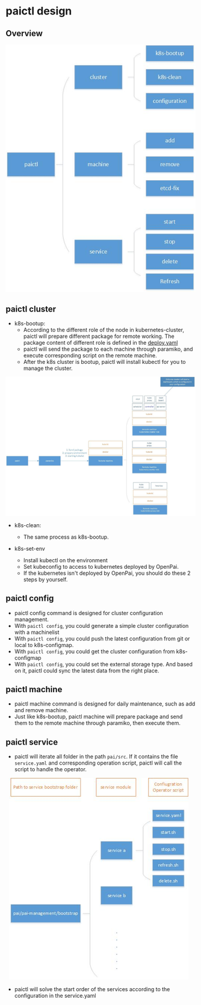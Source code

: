 # paictl design

## Overview

<div  align="center">
<img src="pic/paictl-overview.jpg" alt="paictl overview picture" style="float: center; margin-right: 10px;" />
</div>

## paictl cluster

- k8s-bootup: 
    - According to the different role of the node in kubernetes-cluster, paictl will prepare different package for remote working. The package content of different role is defined in the [deploy.yaml](../../../deployment/k8sPaiLibrary/maintainconf/deploy.yaml)
    - paictl will send the package to each machine through paramiko, and execute corresponding script on the remote machine.
    - After the k8s cluster is bootup, paictl will install kubectl for you to manage the cluster.

<div  align="center">
<img src="pic/kubernetes-deploy.jpg" alt="kubernetes deploy picture" style="float: center; margin-right: 10px;" />
</div>

- k8s-clean:
    
    - The same process as k8s-bootup.

- k8s-set-env
    
    - Install kubectl on the environment
    - Set kubeconfig to access to kubernetes deployed by OpenPai. 
    - If the kubernetes isn't deployed by OpenPai, you should do these 2 steps by yourself. 

## paictl config

- paictl config command is designed for cluster configuration management.
- With ```paictl config```, you could generate a simple cluster configuration with a machinelist
- With ```paictl config```, you could push the latest configuration from git or local to k8s-configmap.
- With ```paictl config```, you could get the cluster configuration from k8s-configmap
- With ```paictl config```, you could set the external storage type. And based on it, paictl could sync the latest data from the right place. 

## paictl machine

- paictl machine command is designed for daily maintenance, such as add and remove machine.
- Just like k8s-bootup, paictl machine will prepare package and send them to the remote machine through paramiko, then execute them.

## paictl service

- paictl will iterate all folder in the path ```pai/src```. If it contains the file ```service.yaml``` and corresponding operation script, paictl will call the script to handle the operator.

<div  align="center">
<img src="pic/paictl-service-list.jpg" alt="service list picture" style="float: center; margin-right: 10px;" />
</div>

- paictl will solve the start order of the services according to the configuration in the service.yaml
